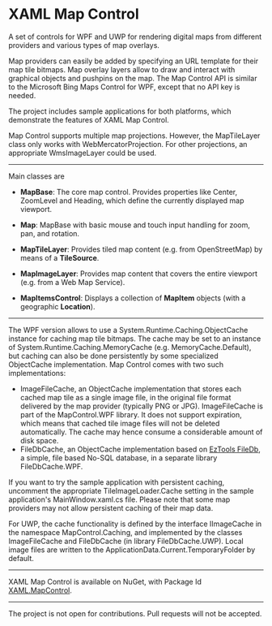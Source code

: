 # XAML Map Control

A set of controls for WPF and UWP for rendering digital maps from different providers and various types of map overlays.

Map providers can easily be added by specifying an URL template for their map tile bitmaps. 
Map overlay layers allow to draw and interact with graphical objects and pushpins on the map.
The Map Control API is similar to the Microsoft Bing Maps Control for WPF, except that no API key is needed.

The project includes sample applications for both platforms, which demonstrate the features of XAML Map Control.

Map Control supports multiple map projections. However, the MapTileLayer class only works with WebMercatorProjection.
For other projections, an appropriate WmsImageLayer could be used.

---

Main classes are

- **MapBase**: The core map control. Provides properties like Center, ZoomLevel and Heading, which
define the currently displayed map viewport.

- **Map**: MapBase with basic mouse and touch input handling for zoom, pan, and rotation.

- **MapTileLayer**: Provides tiled map content (e.g. from OpenStreetMap) by means of a **TileSource**.

- **MapImageLayer**: Provides map content that covers the entire viewport (e.g. from a Web Map Service).

- **MapItemsControl**: Displays a collection of **MapItem** objects (with a geographic **Location**).

---

The WPF version allows to use a System.Runtime.Caching.ObjectCache instance for caching map tile bitmaps.
The cache may be set to an instance of System.Runtime.Caching.MemoryCache (e.g. MemoryCache.Default),
but caching can also be done persistently by some specialized ObjectCache implementation.
Map Control comes with two such implementations:
* ImageFileCache, an ObjectCache implementation that stores each cached map tile as a single image file,
in the original file format delivered by the map provider (typically PNG or JPG). ImageFileCache is part of
the MapControl.WPF library. It does not support expiration, which means that cached tile image files will
not be deleted automatically. The cache may hence consume a considerable amount of disk space.
* FileDbCache, an ObjectCache implementation based on [EzTools FileDb](https://github.com/eztools-software/FileDb), a simple, file based No-SQL database,
in a separate library FileDbCache.WPF.

If you want to try the sample application with persistent caching, uncomment the appropriate TileImageLoader.Cache
setting in the sample application's MainWindow.xaml.cs file. Please note that some map providers may not allow
persistent caching of their map data.

For UWP, the cache functionality is defined by the interface IImageCache in the namespace MapControl.Caching,
and implemented by the classes ImageFileCache and FileDbCache (in library FileDbCache.UWP). Local image files
are written to the  ApplicationData.Current.TemporaryFolder by default.

---

XAML Map Control is available on NuGet, with Package Id [XAML.MapControl](https://www.nuget.org/packages/XAML.MapControl/).

---

The project is not open for contributions. Pull requests will not be accepted.
